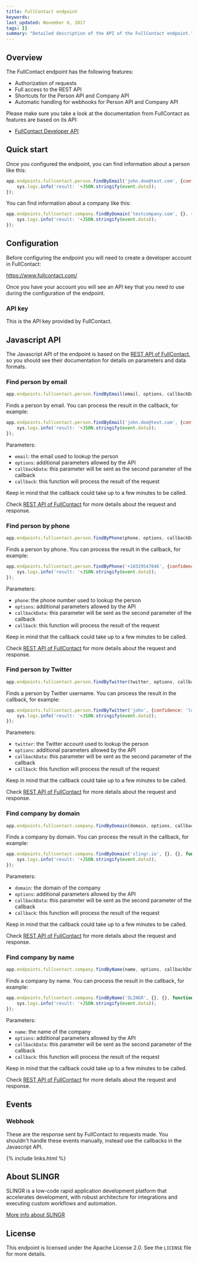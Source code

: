 ```yaml
---
title: FullContact endpoint
keywords: 
last_updated: November 6, 2017
tags: []
summary: "Detailed description of the API of the FullContact endpoint."
---
```


## Overview

The FullContact endpoint has the following features:
 
- Authorization of requests
- Full access to the REST API
- Shortcuts for the Person API and Company API
- Automatic handling for webhooks for Person API and Company API

Please make sure you take a look at the documentation from FullContact as features are based on its API:

- [FullContact Developer API](https://www.fullcontact.com/developer/docs/)

## Quick start

Once you configured the endpoint, you can find information about a person like this:

```js
app.endpoints.fullcontact.person.findByEmail('john.doe@test.com', {confidence: 'low'}, {}, function(event, callbackData) {
    sys.logs.info('result: '+JSON.stringify(event.data));
});
```

You can find information about a company like this:

```js
app.endpoints.fullcontact.company.findByDomain('testcompany.com', {}, {}, function(event, callbackData) {
    sys.logs.info('result: '+JSON.stringify(event.data));
});
```

## Configuration

Before configuring the endpoint you will need to create a developer account in FullContact:

https://www.fullcontact.com/

Once you have your account you will see an API key that you need to use during the configuration
of the endpoint.

### API key

This is the API key provided by FullContact.

## Javascript API

The Javascript API of the endpoint is based on the [REST API of FullContact](https://www.fullcontact.com/developer/docs/),
so you should see their documentation for details on parameters and data formats.

### Find person by email

```js
app.endpoints.fullcontact.person.findByEmail(email, options, callbackData, callback);
```

Finds a person by email. You can process the result in the callback, for example:

```js
app.endpoints.fullcontact.person.findByEmail('john.doe@test.com', {confidence: 'low'}, {}, function(event, callbackData) {
    sys.logs.info('result: '+JSON.stringify(event.data));
});
```

Parameters:

- `email`: the email used to lookup the person
- `options`: additional parameters allowed by the API
- `callbackData`: this parameter will be sent as the second parameter of the callback
- `callback`: this function will process the result of the request

Keep in mind that the callback could take up to a few minutes to be called.

Check [REST API of FullContact](https://www.fullcontact.com/developer/docs/) for more details about the request and response.

### Find person by phone

```js
app.endpoints.fullcontact.person.findByPhone(phone, options, callbackData, callback);
```

Finds a person by phone. You can process the result in the callback, for example:

```js
app.endpoints.fullcontact.person.findByPhone('+18329547846', {confidence: 'low'}, {}, function(event, callbackData) {
    sys.logs.info('result: '+JSON.stringify(event.data));
});
```

Parameters:

- `phone`: the phone number used to lookup the person
- `options`: additional parameters allowed by the API
- `callbackData`: this parameter will be sent as the second parameter of the callback
- `callback`: this function will process the result of the request

Keep in mind that the callback could take up to a few minutes to be called.

Check [REST API of FullContact](https://www.fullcontact.com/developer/docs/) for more details about the request and response.

### Find person by Twitter

```js
app.endpoints.fullcontact.person.findByTwitter(twitter, options, callbackData, callback);
```

Finds a person by Twitter username. You can process the result in the callback, for example:

```js
app.endpoints.fullcontact.person.findByTwitter('john', {confidence: 'low'}, {}, function(event, callbackData) {
    sys.logs.info('result: '+JSON.stringify(event.data));
});
```

Parameters:

- `twitter`: the Twitter account used to lookup the person
- `options`: additional parameters allowed by the API
- `callbackData`: this parameter will be sent as the second parameter of the callback
- `callback`: this function will process the result of the request

Keep in mind that the callback could take up to a few minutes to be called.

Check [REST API of FullContact](https://www.fullcontact.com/developer/docs/) for more details about the request and response.

### Find company by domain

```js
app.endpoints.fullcontact.company.findByDomain(domain, options, callbackData, callback);
```

Finds a company by domain. You can process the result in the callback, for example:

```js
app.endpoints.fullcontact.company.findByDomain('slingr.io', {}, {}, function(event, callbackData) {
    sys.logs.info('result: '+JSON.stringify(event.data));
});
```

Parameters:

- `domain`: the domain of the company
- `options`: additional parameters allowed by the API
- `callbackData`: this parameter will be sent as the second parameter of the callback
- `callback`: this function will process the result of the request

Keep in mind that the callback could take up to a few minutes to be called.

Check [REST API of FullContact](https://www.fullcontact.com/developer/docs/) for more details about the request and response.

### Find company by name

```js
app.endpoints.fullcontact.company.findByName(name, options, callbackData, callback);
```

Finds a company by name. You can process the result in the callback, for example:

```js
app.endpoints.fullcontact.company.findByName('SLINGR', {}, {}, function(event, callbackData) {
    sys.logs.info('result: '+JSON.stringify(event.data));
});
```

Parameters:

- `name`: the name of the company
- `options`: additional parameters allowed by the API
- `callbackData`: this parameter will be sent as the second parameter of the callback
- `callback`: this function will process the result of the request

Keep in mind that the callback could take up to a few minutes to be called.

Check [REST API of FullContact](https://www.fullcontact.com/developer/docs/) for more details about the request and response.

## Events

### Webhook

These are the response sent by FullContact to requests made. You shouldn't handle these events manually, instead use
the callbacks in the Javascript API.

{% include links.html %}


## About SLINGR

SLINGR is a low-code rapid application development platform that accelerates development, with robust architecture for integrations and executing custom workflows and automation.

[More info about SLINGR](https://slingr.io)

## License

This endpoint is licensed under the Apache License 2.0. See the `LICENSE` file for more details.


